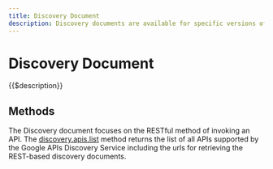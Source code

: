 ```yaml
---
title: Discovery Document
description: Discovery documents are available for specific versions of most APIs. Each API's Discovery Document describes the surface of the API, how to access the API and how API requests and responses are structured. The information provided by the discovery document includes API-level properties such as an API description, resource schemas, authentication scopes, and methods.
---
```


# Discovery Document

{{$description}}

## Methods

The Discovery document focuses on the RESTful method of invoking an API. The [discovery.apis.list](list/) method returns the list of all APIs supported by the Google APIs Discovery Service including the urls for retrieving the REST-based discovery documents.
